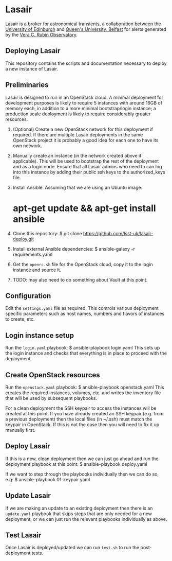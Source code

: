 # Lasair

Lasair is a broker for astronomical transients, a collaboration between
the [University of Edinburgh](https://www.ed.ac.uk/) and
[Queen's University, Belfast](https://www.qub.ac.uk/) for alerts
generated by the [Vera C. Rubin Observatory](https://www.lsst.org/). 

## Deploying Lasair

This repository contains the scripts and documentation necessary to 
deploy a new instance of Lasair.

## Preliminaries

Lasair is designed to run in an OpenStack cloud. A minimal deployment 
for development purposes is likely to require 5 instances with around 
16GB of memory each, in addition to a more minimal bootstrap/login 
instance; a production scale deployment is likely to require 
considerably greater resources.

1. (Optional) Create a new OpenStack network for this deployment if 
required. If there are multiple Lasair deployments in the same 
OpenStack project it is probably a good idea for each one to have its
own network. 

2. Manually create an instance (in the network created above if 
applicable). This will be used to bootstrap the rest
of the deployment and as a login node. Ensure that all Lasair admins
who need to can log into this instance by adding their public
ssh keys to the authorized_keys file.

3. Install Ansible. Assuming that we are using an Ubuntu image:
    # apt-get update && apt-get install ansible

4. Clone this repository:
    $ git clone https://github.com/lsst-uk/lasair-deploy.git

5. Install external Ansible dependencies:
    $ ansible-galaxy -r requirements.yaml 

6. Get the ```openrc.sh``` file for the OpenStack cloud, copy it to the
login instance and source it.

7. TODO: may also need to do something about Vault at this point.

## Configuration

Edit the ```settings.yaml``` file as required. This controls various
deployment specific parameters such as host names, numbers and flavors
of instances to create, etc.

## Login instance setup

Run the ```login.yaml``` playbook:
    $ ansible-playbook login.yaml
This sets up the login instance and checks that everything is in place to 
proceed with the deployment.

## Create OpenStack resources

Run the ```openstack.yaml``` playbook:
    $ ansible-playbook openstack.yaml
This creates the required instances, volumes, etc. and writes the inventory
file that will be used by subsequent playbooks.

For a clean deployment the SSH keypair to access the instances will 
be created at this point. If you have already created an SSH keypair 
(e.g. from a previous  deployment) then the local files (in ~/.ssh) 
must match the keypair in OpenStack. If this is not the case then you
will need to fix it up manually first.

## Deploy Lasair

If this is a new, clean deployment then we can just go ahead and run the
deployment playbook at this point:
    $ ansible-playbook deploy.yaml

If we want to step through the playbooks individually then we can do so, e.g:
    $ ansible-playbook 01-keypair.yaml

## Update Lasair

If we are making an update to an existing deployment then there is an
```update.yaml``` playbook that skips steps that are only needed for a new
deployment, or we can just run the relevant playbooks individually as above. 

## Test Lasair

Once Lasair is deployed/updated we can run ```test.sh``` to run the
post-deployment tests.
 

